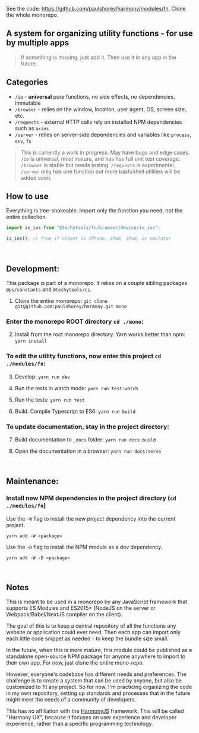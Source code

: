 See the code: https://github.com/paulshorey/harmony/modules/fn. Clone the whole monorepo.

## A system for organizing utility functions - for use by multiple apps

> If something is missing, just add it. Then use it in any app in the future.

## Categories

- `/io` - **universal** pure functions, no side effects, no dependencies, immutable
- `/browser` - relies on the window, location, user agent, OS, screen size, etc.
- `/requests` - external HTTP calls rely on installed NPM dependencies such as `axios`
- `/server` - relies on server-side dependencies and variables like `process`, `env`, `fs`

> This is currently a work in progress. May have bugs and edge cases.  
> `/io` is universal, most mature, and has has full unit test coverage.
> `/browser` is stable but needs testing. `/requests` is experimental. `/server` only has one function but more bash/shell utilities will be added soon.

## How to use

Everything is tree-shakeable. Import only the function you need, not the entire collection.

```js
import is_ios from "@techytools/fn/browser/device/is_ios";

is_ios(); // true if client is iPhone, iPod, iPad, or emulator
```

<br />

## Development:

This package is part of a monorepo. It relies on a couple sibling packages `@ps/constants` and `@techytools/cc`.

1. Clone the entire monorepo: `git clone git@github.com:paulshorey/harmony.git mono`

### Enter the monorepo ROOT directory `cd ./mono`:

2. Install from the root monorepo directory. Yarn works better than npm: `yarn install`

### To edit the utility functions, now enter this project `cd ./modules/fn`:

3. Develop: `yarn run dev`

4. Run the tests in watch mode: `yarn run test:watch`

5. Run the tests: `yarn run test`

6. Build. Compile Typescript to ES6: `yarn run build`

### To update documentation, stay in the project directory:

7. Build documentation to `_docs` folder: `yarn run docs:build`

8. Open the documentation in a browser: `yarn run docs:serve`

<br />

## Maintenance:

### Install new NPM dependencies in the project directory (`cd ./modules/fn`)

Use the `-W` flag to install the new project dependency into the current project.

```
yarn add -W <package>
```

Use the `-D` flag to install the NPM module as a dev dependency.

```
yarn add -W -D <package>
```

<br />

## Notes

This is meant to be used in a monorepo by any JavaScript framework that supports ES Modules and ES2015+ (NodeJS on the server or Webpack/Babel/NextJS compiler on the client).

The goal of this is to keep a central repository of all the functions any website or application could ever need. Then each app can import only each little code snippet as needed - to keep the bundle size small.

In the future, when this is more mature, this module could be published as a standalone open-source NPM package for anyone anywhere to import to their own app. For now, just clone the entire mono-repo.

However, everyone's codebase has different needs and preferences. The challenge is to create a system that can be used by anyone, but also be customized to fit any project. So for now, I'm practicing organizing the code in my own repository, setting up standards and processes that in the future might meet the needs of a community of developers.

This has no affiliation with the <a href="https://harmonyjs.io/" target="_blank">HarmonyJS</a> framework. This will be called "Harmony UX", because it focuses on user experience and developer experience, rather than a specific programming technology.
